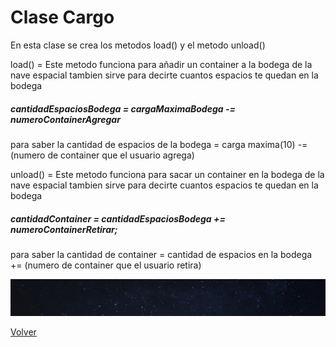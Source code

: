 # Clase Cargo

En esta clase se crea los metodos load() y el metodo unload() 

load() = Este metodo funciona para añadir un container a la bodega de la nave espacial tambien sirve para decirte 
cuantos espacios te quedan en la bodega

##### cantidadEspaciosBodega = cargaMaximaBodega -= numeroContainerAgregar

para saber la cantidad de espacios de la bodega = carga maxima(10) -= (numero de container que el usuario agrega)

unload() = Este metodo funciona para sacar un container en la bodega de la nave espacial tambien sirve para decirte
cuantos espacios te quedan en la bodega

##### cantidadContainer = cantidadEspaciosBodega += numeroContainerRetirar;

para saber la cantidad de container = cantidad de espacios en la bodega += (numero de container que el usuario retira)

![](../imagenes/Universo.jpg)

[Volver](../README.md)